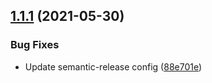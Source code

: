 ## [1.1.1](https://github.com/malekim/v3confirm/compare/v1.1.0...v1.1.1) (2021-05-30)


### Bug Fixes

* Update semantic-release config ([88e701e](https://github.com/malekim/v3confirm/commit/88e701e0a0388063adf5de029c2ee91287e08f96))
